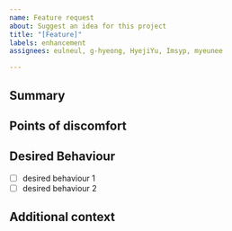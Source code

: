 ```yaml
---
name: Feature request
about: Suggest an idea for this project
title: "[Feature]"
labels: enhancement
assignees: eulneul, g-hyeong, HyejiYu, Imsyp, myeunee

---
```


[NOTE]: # ( ^^ Provide a general request of the issue in the title above. ^^ )

## Summary
[NOTE]: # ( Provide a brief overview of what the new feature is all about. )

## Points of discomfort
[NOTE]: # ( Not required. Describe what is lacking. )

## Desired Behaviour
[NOTE]: # ( Tell us how the new feature should work. Be specific. )
- [ ] desired behaviour 1
- [ ] desired behaviour 2

## Additional context
[TIP]:  # ( Why does this feature matter to you? What unique circumstances do you have? )
